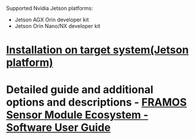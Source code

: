 &nbsp;

Supported Nvidia Jetson platforms:
  - Jetson AGX Orin developer kit
  - Jetson Orin Nano/NX developer kit


# [Installation on target system(Jetson platform)](https://github.com/framosimaging/framos-jetson-libsv/wiki/FRAMOS-Sensor-Module-Ecosystem-%E2%80%90-Software-User-Guide#2-installation-on-target-systemjetson-platform)

# Detailed guide and additional options and descriptions - [FRAMOS Sensor Module Ecosystem ‐ Software User Guide](https://github.com/framosimaging/framos-jetson-libsv/wiki/FRAMOS-Sensor-Module-Ecosystem-%E2%80%90-Software-User-Guide)
